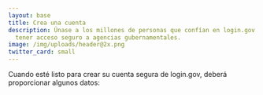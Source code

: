 ```yaml
---
layout: base
title: Crea una cuenta
description: Únase a los millones de personas que confían en login.gov para
  tener acceso seguro a agencias gubernamentales.
image: /img/uploads/header@2x.png
twitter_card: small
---
```

Cuando esté listo para crear su cuenta segura de login.gov, deberá proporcionar algunos datos: